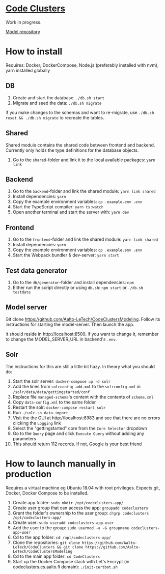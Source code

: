 # [Code Clusters](https://github.com/Aalto-LeTech/CodeClusters)

Work in progress.

[Model repository](https://github.com/Aalto-LeTech/CodeClustersModeling)

# How to install

Requires: Docker, DockerCompose, Node.js (preferably installed with nvm), yarn installed globally

## DB

1. Create and start the database: `./db.sh start`
2. Migrate and seed the data: `./db.sh migrate`

If you make changes to the schemas and want to re-migrate, use `./db.sh reset && ./db.sh migrate` to recreate the tables.

## Shared

Shared module contains the shared code between frontend and backend. Currently only holds the type definitions for the database objects.

1. Go to the `shared`-folder and link it to the local available packages: `yarn link`

## Backend

1. Go to the `backend`-folder and link the shared module: `yarn link shared`
2. Install dependencies: `yarn`
3. Copy the example environment variables: `cp .example.env .env`
4. Start the TypeScript compiler: `yarn ts:watch`
5. Open another terminal and start the server with: `yarn dev`

## Frontend

1. Go to the `frontend`-folder and link the shared module: `yarn link shared`
2. Install dependencies: `yarn`
3. Copy the example environment variables: `cp .example.env .env`
4. Start the Webpack bundler & dev-server: `yarn start`

## Test data generator

1. Go to the `db/generator`-folder and install dependencies: `npm`
2. Either run the script directly or using `db.sh`: `npm start` or `./db.sh testdata`

## Model server

Git clone https://github.com/Aalto-LeTech/CodeClustersModeling. Follow its instructions for starting the model-server. Then launch the app.

It should reside in http://localhost:8500. If you want to change it, remember to change the MODEL_SERVER_URL in backend's `.env`.

## Solr

The instructions for this are still a little bit hazy. In theory what you should do:

1. Start the solr server: `docker-compose up -d solr`
2. Add the lines from `solrconfig-add.xml` to the `solrconfig.xml` in `/solr/data/data/gettingstarted/conf`
3. Replace file `managed-schema`'s content with the contents of `schema.xml`
4. Copy `data-config.xml` to the same folder
5. Restart the solr: `docker-compose restart solr`
6. Run `./solr.sh data-import`
7. Visit the the GUI at http://localhost:8983 and see that there are no errors clicking the `Logging` link
8. Select the "gettingstarted" core from the `Core Selector` dropdown
9. Go to the `Query` page and click `Execute Query` without adding any parameters
10. This should return 112 records. If not, Google is your best friend

# How to launch manually in production

Requires a virtual machine eg Ubuntu 18.04 with root privileges. Expects git, Docker, Docker Compose to be installed.

1. Create app folder: `sudo mkdir /opt/codeclusters-app/`
2. Create user group that can access the app: `groupadd codeclusters`
3. Grant the folder's ownership to the user group: `chgrp codeclusters /opt/codeclusters-app/`
4. Create user: `sudo useradd codeclusters-app-user`
5. Add the user to the group: `sudo usermod -a -G groupname codeclusters-app-user`
6. Cd to the app folder: `cd /opt/codeclusters-app/`
7. Clone the repositories: `git clone https://github.com/Aalto-LeTech/CodeClusters && git clone https://github.com/Aalto-LeTech/CodeClustersModeling`
8. Cd to the main app folder: `cd CodeClusters`
9. Start up the Docker Compose stack with Let's Encrypt (in codeclusters.cs.aalto.fi domain): `./init-certbot.sh`